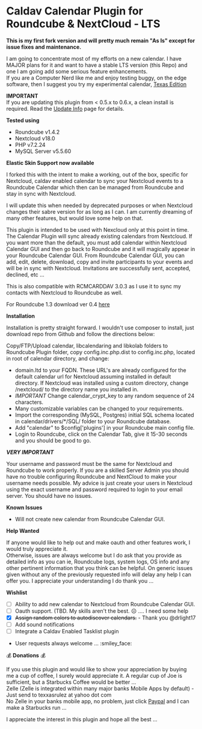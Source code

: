 # Caldav Calendar Plugin for Roundcube & NextCloud - LTS  

**This is my first fork version and will pretty much remain "As Is" except for issue fixes and maintenance.**  

I am going to concentrate most of my efforts on a new calendar. I have MAJOR plans for it and want to have a stable LTS version (this Repo) and one I am going add some serious feature enhancements.\
If you are a Computer Nerd like me and enjoy testing buggy, on the edge software, then I suggest you try my experimental calendar, [Texas Edition](https://github.com/texxasrulez/caldav_calendar_te) 

**IMPORTANT**  
If you are updating this plugin from < 0.5.x to 0.6.x, a clean install is required. Read the [Update Info](https://github.com/texxasrulez/caldav_calendar/blob/master/update_guide.md) page for details.  

**Tested using**
* Roundcube v1.4.2
* Nextcloud v18.0
* PHP v7.2.24
* MySQL Server v5.5.60

**Elastic Skin Support now available**


I forked this with the intent to make a working, out of the box, specific for Nextcloud, caldav enabled calendar to sync your Nextcloud events to a Roundcube Calendar which then can be managed from Roundcube and stay in sync with Nextcloud.  

I will update this when needed by deprecated purposes or when Nextcloud changes their sabre version for as long as I can. I am currently dreaming of many other features, but would love some help on that.  

This plugin is intended to be used with Nexcloud only at this point in time. The Calendar Plugin will sync already existing calendars from Nextcloud. If you want more than the default, you must add calendar within Nextcloud Calendar GUI and then go back to Roundcube and it will magically appear in your Roundcube Calendar GUI. From Roundcube Calendar GUI, you can add, edit, delete, download, copy and invite participants to your events and will be in sync with Nextcloud. Invitations are successfully sent, accepted, declined, etc ...  

This is also compatible with RCMCARDDAV 3.0.3 as I use it to sync my contacts with Nextcloud to Roundcube as well.  

For Roundcube 1.3 download ver 0.4 [here](https://github.com/texxasrulez/Caldav_Calendar/releases/tag/0.4)  

**Installation**  

Installation is pretty straight forward. I wouldn't use composer to install, just download repo from Github and follow the directions below:  

Copy/FTP/Upload calendar, libcalendaring and libkolab folders to Roundcube Plugin folder, copy config.inc.php.dist to config.inc.php, located in root of calendar directory, and change:
* domain.ltd to your FQDN. These URL's are already configured for the default calendar url for Nextcloud assuming installed in default directory. If Nextcloud was installed using a custom directory, change /nextcloud/ to the directory name you installed in.
* *IMPORTANT* Change calendar_crypt_key to any random sequence of 24 characters.
* Many customizable variables can be changed to your requirements.
* Import the corresponding (MySQL, Postgres) initial SQL schema located in calendar/drivers/*/SQL/ folder to your Roundcube database.
* Add "calendar" to $config['plugins'] in your Roundcube main config file.
* Login to Roundcube, click on the Calendar Tab, give it 15-30 seconds and you should be good to go.

***VERY IMPORTANT***  

Your username and password must be the same for Nextcloud and Roundcube to work properly. If you are a skilled Server Admin you should have no trouble configuring Roundcube and NextCloud to make your username needs possible.  My advice is just create your users in Nextcloud using the exact username and password required to login to your email server. You should have no issues.  

**Known Issues**  

* Will not create new calendar from Roundcube Calendar GUI.  

**Help Wanted**  

If anyone would like to help out and make oauth and other features work, I would truly appreciate it.  
Otherwise, issues are always welcome but I do ask that you provide as detailed info as you can ie, Roundcube logs, system logs, OS info and any other pertinent information that you think can be helpful. On generic issues given without any of the previously requested info will delay any help I can offer you. I appreciate your understanding I do thank you ...  

**Wishlist**  

- [ ] Ability to add new calendar to Nextcloud from Roundcube Calendar GUI.
- [ ] Oauth support. (TBD. My skills aren't the best. :frowning_face:  ....  I need some help
- [x] ~~Assign random colors to autodiscover calendars.~~ - Thank you @drlight17
- [ ] Add sound notifications
- [ ] Integrate a Caldav Enabled Tasklist plugin
* User requests always welcome ... :smiley_face:

:moneybag: **Donations** :moneybag:  

If you use this plugin and would like to show your appreciation by buying me a cup of coffee, I surely would appreciate it. A regular cup of Joe is sufficient, but a Starbucks Coffee would be better ...  
Zelle (Zelle is integrated within many major banks Mobile Apps by default) - Just send to texxasrulez at yahoo dot com  
No Zelle in your banks mobile app, no problem, just click [Paypal](https://paypal.me/texxasrulez?locale.x=en_US) and I can make a Starbucks run ...  

I appreciate the interest in this plugin and hope all the best ...  
